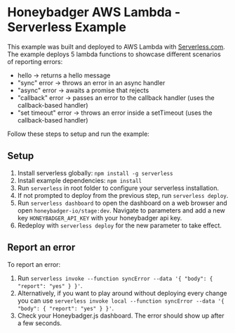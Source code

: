 # Honeybadger AWS Lambda - Serverless Example

This example was built and deployed to AWS Lambda with [Serverless.com](https://serverless.com).
The example deploys 5 lambda functions to showcase different scenarios of reporting errors:
- hello -> returns a hello message
- "sync" error -> throws an error in an async handler
- "async" error -> awaits a promise that rejects
- "callback" error -> passes an error to the callback handler (uses the callback-based handler)
- "set timeout" error -> throws an error inside a setTimeout (uses the callback-based handler)

Follow these steps to setup and run the example:

## Setup

1. Install serverless globally: `npm install -g serverless`
2. Install example dependencies: `npm install`
3. Run `serverless` in root folder to configure your serverless installation.
4. If not prompted to deploy from the previous step, run `serverless deploy`.
5. Run `serverless dashboard` to open the dashboard on a web browser and open `honeybadger-io/stage:dev`. Navigate to parameters and add a new key `HONEYBADGER_API_KEY` with your honeybadger api key.
6. Redeploy with `serverless deploy` for the new parameter to take effect.

## Report an error

To report an error:
1. Run `serverless invoke --function syncError --data '{ "body": { "report": "yes" } }'`.
2. Alternatively, if you want to play around without deploying every change you can use `serverless invoke local --function syncError --data '{ "body": { "report": "yes" } }'`.
6. Check your Honeybadger.js dashboard. The error should show up after a few seconds. 
